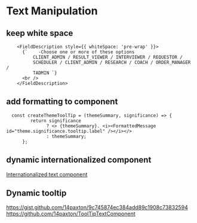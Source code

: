 # Text Manipulation

## keep white space

        <FieldDescription style={{ whiteSpace: 'pre-wrap' }}>
          {`    -Choose one or more of these options
              CLIENT_ADMIN / RESULT_VIEWER / INTERVIEWER / REQUESTOR /
              SCHEDULER / CLIENT_ADMIN / RESEARCH / COACH / ORDER_MANAGER /
              TADMIN `}
          <br />
        </FieldDescription> 

## add formatting to component

      const createThemeToolTip = (themeSummary, significance) => {
             return significance
                   ? <> {themeSummary}. <i><FormattedMessage id="theme.significance.tooltip.label" /></i></>
                   : themeSummary;
          };

## dynamic internationalized component
   [Internationalized text component](https://gist.github.com/14paxton/bd94c13e40f4faa41d65442d015b2a1f)

## Dynamic tooltip
https://gist.github.com/14paxton/9c745874ec384add89c1908c73832594
https://github.com/14paxton/ToolTipTextComponent